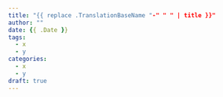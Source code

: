```yaml
---
title: "{{ replace .TranslationBaseName "-" " " | title }}"
author: ""
date: {{ .Date }}
tags:
  - x
  - y
categories:
  - x
  - y
draft: true
---
```


